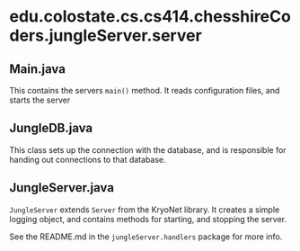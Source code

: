 # edu.colostate.cs.cs414.chesshireCoders.jungleServer.server

## Main.java
This contains the servers `main()` method. It reads configuration files, and starts the server

## JungleDB.java
This class sets up the connection with the database, and is responsible for handing out
connections to that database.

## JungleServer.java
`JungleServer` extends `Server` from the KryoNet library. It creates a simple logging object,
and contains methods for starting, and stopping the server.


See the README.md in the `jungleServer.handlers` package for more info.